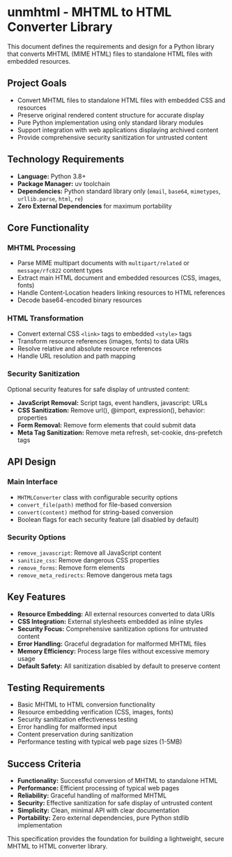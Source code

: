 # **unmhtml - MHTML to HTML Converter Library**

This document defines the requirements and design for a Python library that converts MHTML (MIME HTML) files to standalone HTML files with embedded resources.

## **Project Goals**

- Convert MHTML files to standalone HTML files with embedded CSS and resources
- Preserve original rendered content structure for accurate display
- Pure Python implementation using only standard library modules
- Support integration with web applications displaying archived content
- Provide comprehensive security sanitization for untrusted content

## **Technology Requirements**

- **Language:** Python 3.8+
- **Package Manager:** uv toolchain
- **Dependencies:** Python standard library only (`email`, `base64`, `mimetypes`, `urllib.parse`, `html`, `re`)
- **Zero External Dependencies** for maximum portability

## **Core Functionality**

### **MHTML Processing**
- Parse MIME multipart documents with `multipart/related` or `message/rfc822` content types
- Extract main HTML document and embedded resources (CSS, images, fonts)
- Handle Content-Location headers linking resources to HTML references
- Decode base64-encoded binary resources

### **HTML Transformation**
- Convert external CSS `<link>` tags to embedded `<style>` tags
- Transform resource references (images, fonts) to data URIs
- Resolve relative and absolute resource references
- Handle URL resolution and path mapping

### **Security Sanitization**
Optional security features for safe display of untrusted content:

- **JavaScript Removal:** Script tags, event handlers, javascript: URLs
- **CSS Sanitization:** Remove url(), @import, expression(), behavior: properties
- **Form Removal:** Remove form elements that could submit data
- **Meta Tag Sanitization:** Remove meta refresh, set-cookie, dns-prefetch tags

## **API Design**

### **Main Interface**
- `MHTMLConverter` class with configurable security options
- `convert_file(path)` method for file-based conversion
- `convert(content)` method for string-based conversion
- Boolean flags for each security feature (all disabled by default)

### **Security Options**
- `remove_javascript`: Remove all JavaScript content
- `sanitize_css`: Remove dangerous CSS properties
- `remove_forms`: Remove form elements
- `remove_meta_redirects`: Remove dangerous meta tags

## **Key Features**

- **Resource Embedding:** All external resources converted to data URIs
- **CSS Integration:** External stylesheets embedded as inline styles
- **Security Focus:** Comprehensive sanitization options for untrusted content
- **Error Handling:** Graceful degradation for malformed MHTML files
- **Memory Efficiency:** Process large files without excessive memory usage
- **Default Safety:** All sanitization disabled by default to preserve content

## **Testing Requirements**

- Basic MHTML to HTML conversion functionality
- Resource embedding verification (CSS, images, fonts)
- Security sanitization effectiveness testing
- Error handling for malformed input
- Content preservation during sanitization
- Performance testing with typical web page sizes (1-5MB)

## **Success Criteria**

- **Functionality:** Successful conversion of MHTML to standalone HTML
- **Performance:** Efficient processing of typical web pages
- **Reliability:** Graceful handling of malformed MHTML
- **Security:** Effective sanitization for safe display of untrusted content
- **Simplicity:** Clean, minimal API with clear documentation
- **Portability:** Zero external dependencies, pure Python stdlib implementation

This specification provides the foundation for building a lightweight, secure MHTML to HTML converter library.